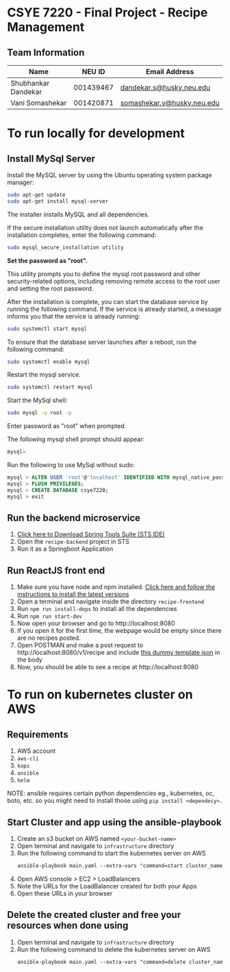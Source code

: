 
# CSYE 7220 - Final Project - Recipe Management
## Team Information
| Name | NEU ID | Email Address |
| --- | --- | --- |
| Shubhankar Dandekar| 001439467| dandekar.s@husky.neu.edu |
| Vani Somashekar | 001420871 | somashekar.v@husky.neu.edu|

# To run locally for development
## Install MySql Server
Install the MySQL server by using the Ubuntu operating system package manager:
```sh
sudo apt-get update
sudo apt-get install mysql-server
```
The installer installs MySQL and all dependencies.

If the secure installation utility does not launch automatically after the installation completes, enter the following command:

```sh
sudo mysql_secure_installation utility
```
**Set the password as "root".**

This utility prompts you to define the mysql root password and other security-related options, including removing remote access to the root user and setting the root password. 

After the installation is complete, you can start the database service by running the following command. If the service is already started, a message informs you that the service is already running:
```sh
sudo systemctl start mysql
```
To ensure that the database server launches after a reboot, run the following command:
```sh
sudo systemctl enable mysql
```

Restart the mysql service.
```sh
sudo systemctl restart mysql
```

Start the MySql shell: 
```sh
sudo mysql -u root -p
```
Enter password as "root" when prompted.

The following mysql shell prompt should appear:
```sh
mysql>
```
Run the following to use MySql without sudo:
```sql
mysql > ALTER USER 'root'@'localhost' IDENTIFIED WITH mysql_native_password BY 'root';
mysql > FLUSH PRIVILEGES;
mysql > CREATE DATABASE csye7220;
mysql > exit
```

## Run the backend microservice
1. [Click here to Download Spring Tools Suite (STS IDE)](https://download.springsource.com/release/STS4/4.6.0.RELEASE/dist/e4.15/spring-tool-suite-4-4.6.0.RELEASE-e4.15.0-linux.gtk.x86_64.tar.gz)
2. Open the `recipe-backend` project in STS
3. Run it as a Springboot Application

## Run ReactJS front end
1. Make sure you have node and npm installed. [Click here and follow the instructions to install the latest versions](https://www.digitalocean.com/community/tutorials/how-to-install-node-js-on-ubuntu-18-04) 
2. Open a terminal and navigate inside the directory `recipe-frontend`
3. Run `npm run install-deps` to install all the dependencies
4. Run `npm run start-dev`
5. Now open your browser and go to http://localhost:8080
6. If you open it for the first time, the webpage would be empty since there are no recipes posted.
7. Open POSTMAN and make a post request to http://localhost:8080/v1/recipe and include [this dummy template json](./dummy-recipe-template.json) in the body
8. Now, you should be able to see a recipe at http://localhost:8080

# To run on kubernetes cluster on AWS

## Requirements

1. AWS account
2. `aws-cli`
3. `kops`
4. `ansible`
5. `helm`

NOTE: ansible requires certain python dependencies eg., kubernetes, oc, boto, etc. so you might need to install those using `pip install <dependecy>`. 

## Start Cluster and app using the ansible-playbook

1. Create an s3 bucket on AWS named `<your-bucket-name>`
2. Open terminal and navigate to `infrastructure` directory
3. Run the following command to start the kubernetes server on AWS
    ```xml
    ansible-playbook main.yaml --extra-vars "command=start cluster_name=k8s.local kops_state_store=s3://<your-bucket-name>"
    ```
4. Open AWS console > EC2 > LoadBalancers
5. Note the URLs for the LoadBalancer created for both your Apps
6. Open these URLs in your browser

## Delete the created cluster and free your resources when done using

1. Open terminal and navigate to `infrastructure` directory
2. Run the following command to delete the kubernetes server on AWS
    ```xml
    ansible-playbook main.yaml --extra-vars "command=delete cluster_name=k8s.local kops_state_store=s3://<your-bucket-name>"
    ```

